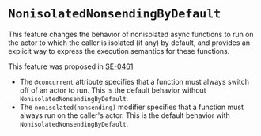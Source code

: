 # `NonisolatedNonsendingByDefault`

This feature changes the behavior of nonisolated async
functions to run on the actor to which the caller is isolated (if any) by 
default, and provides an explicit way to express the execution semantics for
these functions.

This feature was proposed in [SE-0461](https://github.com/swiftlang/swift-evolution/blob/main/proposals/0461-async-function-isolation.md)

* The `@concurrent` attribute specifies that a function must always 
  switch off of an actor to run.
  This is the default behavior without `NonisolatedNonsendingByDefault`.
* The `nonisolated(nonsending)` modifier specifies that a function must always 
  run on the caller's actor.
  This is the default behavior with `NonisolatedNonsendingByDefault`.
